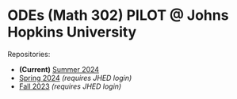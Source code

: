 # ODEs (Math 302) PILOT @ Johns Hopkins University

Repositories:
- **(Current)** [Summer 2024](https://jhu-ode-pilot.github.io/SU24)
- [Spring 2024](https://livejohnshopkins.sharepoint.com/sites/mathland/ODE_PILOT/SitePages/S24.aspx) _(requires JHED login)_
- [Fall 2023](https://livejohnshopkins.sharepoint.com/sites/mathland/ODE_PILOT/SitePages/F23.aspx) _(requires JHED login)_
